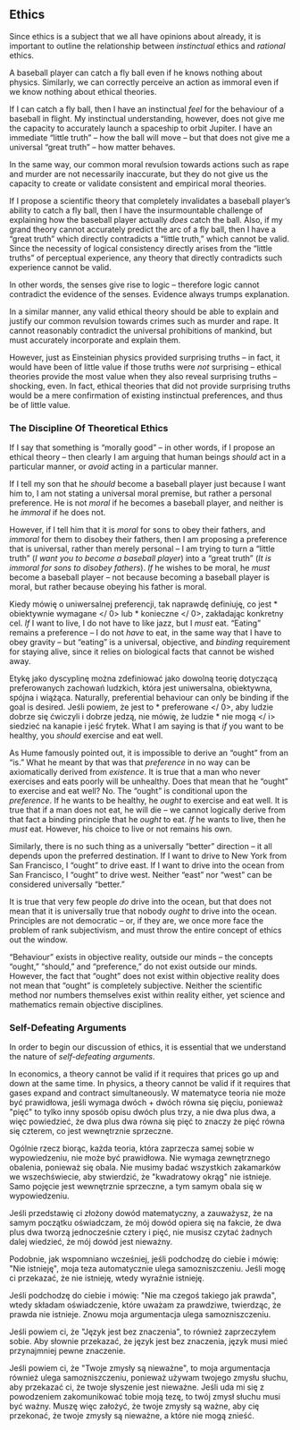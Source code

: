 ## Ethics

Since ethics is a subject that we all have opinions about already, it is important to outline the relationship between *instinctual* ethics and *rational* ethics.

A baseball player can catch a fly ball even if he knows nothing about physics. Similarly, we can correctly perceive an action as immoral even if we know nothing about ethical theories.

If I can catch a fly ball, then I have an instinctual *feel* for the behaviour of a baseball in flight. My instinctual understanding, however, does not give me the capacity to accurately launch a spaceship to orbit Jupiter. I have an immediate “little truth” – how the ball will move – but that does not give me a universal “great truth” – how matter behaves.

In the same way, our common moral revulsion towards actions such as rape and murder are not necessarily inaccurate, but they do not give us the capacity to create or validate consistent and empirical moral theories.

If I propose a scientific theory that completely invalidates a baseball player’s ability to catch a fly ball, then I have the insurmountable challenge of explaining how the baseball player actually *does* catch the ball. Also, if my grand theory cannot accurately predict the arc of a fly ball, then I have a “great truth” which directly contradicts a “little truth,” which cannot be valid. Since the necessity of logical consistency directly arises from the “little truths” of perceptual experience, any theory that directly contradicts such experience cannot be valid.

In other words, the senses give rise to logic – therefore logic cannot contradict the evidence of the senses. Evidence always trumps explanation.

In a similar manner, any valid ethical theory should be able to explain and justify our common revulsion towards crimes such as murder and rape. It cannot reasonably contradict the universal prohibitions of mankind, but must accurately incorporate and explain them.

However, just as Einsteinian physics provided surprising truths – in fact, it would have been of little value if those truths were *not* surprising – ethical theories provide the most value when they also reveal surprising truths – shocking, even. In fact, ethical theories that did not provide surprising truths would be a mere confirmation of existing instinctual preferences, and thus be of little value.

### The Discipline Of Theoretical Ethics

If I say that something is “morally good” – in other words, if I propose an ethical theory – then clearly I am arguing that human beings *should* act in a particular manner, or *avoid* acting in a particular manner.

If I tell my son that he *should* become a baseball player just because I want him to, I am not stating a universal moral premise, but rather a personal preference. He is not *moral* if he becomes a baseball player, and neither is he *immoral* if he does not.

However, if I tell him that it is *moral* for sons to obey their fathers, and *immoral* for them to disobey their fathers, then I am proposing a preference that is universal, rather than merely personal – I am trying to turn a “little truth” (*I want you to become a baseball player*) into a “great truth” (*It is immoral for sons to disobey fathers*). *If* he wishes to be moral, he *must* become a baseball player – not because becoming a baseball player is moral, but rather because obeying his father is moral.

Kiedy mówię o uniwersalnej preferencji, tak naprawdę definiuję, co jest * obiektywnie wymagane </ 0> lub * konieczne </ 0>, zakładając konkretny cel. *If* I want to live, I do not have to like jazz, but I *must* eat. “Eating” remains a preference – I do not *have* to eat, in the same way that I have to obey gravity – but “eating” is a universal, objective, and *binding* requirement for staying alive, since it relies on biological facts that cannot be wished away.</p> 

Etykę jako dyscyplinę można zdefiniować jako dowolną teorię dotyczącą preferowanych zachowań ludzkich, która jest uniwersalna, obiektywna, spójna i wiążąca. Naturally, preferential behaviour can only be binding if the goal is desired. Jeśli powiem, że jest to * preferowane </ 0>, aby ludzie dobrze się ćwiczyli i dobrze jedzą, nie mówię, że ludzie * nie mogą </ i> siedzieć na kanapie i jeść frytek. What I am saying is that *if* you want to be healthy, you *should* exercise and eat well.</p> 

As Hume famously pointed out, it is impossible to derive an “ought” from an “is.” What he meant by that was that *preference* in no way can be axiomatically derived from *existence*. It is true that a man who never exercises and eats poorly will be unhealthy. Does that mean that he “ought” to exercise and eat well? No. The “ought” is conditional upon the *preference*. If he wants to be healthy, he *ought* to exercise and eat well. It is true that if a man does not eat, he will die – we cannot logically derive from that fact a binding principle that he *ought* to eat. *If* he wants to live, then he *must* eat. However, his choice to live or not remains his own.

Similarly, there is no such thing as a universally “better” direction – it all depends upon the preferred destination. If I want to drive to New York from San Francisco, I “ought” to drive east. If I want to drive into the ocean from San Francisco, I “ought” to drive west. Neither “east” nor “west” can be considered universally “better.”

It is true that very few people *do* drive into the ocean, but that does not mean that it is universally true that nobody *ought* to drive into the ocean. Principles are not democratic – or, if they are, we once more face the problem of rank subjectivism, and must throw the entire concept of ethics out the window.

“Behaviour” exists in objective reality, outside our minds – the concepts “ought,” “should,” and “preference,” do not exist outside our minds. However, the fact that “ought” does not exist within objective reality does not mean that “ought” is completely subjective. Neither the scientific method nor numbers themselves exist within reality either, yet science and mathematics remain objective disciplines.

### Self-Defeating Arguments

In order to begin our discussion of ethics, it is essential that we understand the nature of *self-defeating arguments*.

In economics, a theory cannot be valid if it requires that prices go up and down at the same time. In physics, a theory cannot be valid if it requires that gases expand and contract simultaneously. W matematyce teoria nie może być prawidłowa, jeśli wymaga dwóch + dwóch równa się pięciu, ponieważ "pięć" to tylko inny sposób opisu dwóch plus trzy, a nie dwa plus dwa, a więc powiedzieć, że dwa plus dwa równa się pięć to znaczy że pięć równa się czterem, co jest wewnętrznie sprzeczne.

Ogólnie rzecz biorąc, każda teoria, która zaprzecza samej sobie w wypowiedzeniu, nie może być prawidłowa. Nie wymaga zewnętrznego obalenia, ponieważ się obala. Nie musimy badać wszystkich zakamarków we wszechświecie, aby stwierdzić, że "kwadratowy okrąg" nie istnieje. Samo pojęcie jest wewnętrznie sprzeczne, a tym samym obala się w wypowiedzeniu.

Jeśli przedstawię ci złożony dowód matematyczny, a zauważysz, że na samym początku oświadczam, że mój dowód opiera się na fakcie, że dwa plus dwa tworzą jednocześnie cztery i pięć, nie musisz czytać żadnych dalej wiedzieć, że mój dowód jest nieważny.

Podobnie, jak wspomniano wcześniej, jeśli podchodzę do ciebie i mówię: "Nie istnieję", moja teza automatycznie ulega samozniszczeniu. Jeśli mogę ci przekazać, że nie istnieję, wtedy wyraźnie istnieję.

Jeśli podchodzę do ciebie i mówię: "Nie ma czegoś takiego jak prawda", wtedy składam oświadczenie, które uważam za prawdziwe, twierdząc, że prawda nie istnieje. Znowu moja argumentacja ulega samozniszczeniu.

Jeśli powiem ci, że "Język jest bez znaczenia", to również zaprzeczyłem sobie. Aby słownie przekazać, że język jest bez znaczenia, język musi mieć przynajmniej pewne znaczenie.

Jeśli powiem ci, że "Twoje zmysły są nieważne", to moja argumentacja również ulega samozniszczeniu, ponieważ używam twojego zmysłu słuchu, aby przekazać ci, że twoje słyszenie jest nieważne. Jeśli uda mi się z powodzeniem zakomunikować tobie moją tezę, to twój zmysł słuchu musi być ważny. Muszę więc założyć, że twoje zmysły są ważne, aby cię przekonać, że twoje zmysły są nieważne, a które nie mogą znieść.